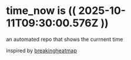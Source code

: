 # time_now is (( 2025-10-11T09:30:00.576Z ))

an automated repo that shows the currnent time

inspired by [breakingheatmap](https://github.com/breakingheatmap/breakingheatmap)